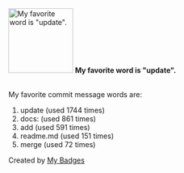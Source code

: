 <img src="https://github.com/my-badges/my-badges/blob/master/src/all-badges/favorite-word/favorite-word.png?raw=true" alt="My favorite word is &quot;update&quot;." title="My favorite word is &quot;update&quot;." width="128">
<strong>My favorite word is &quot;update&quot;.</strong>
<br><br>

My favorite commit message words are:

1. update (used 1744 times)
2. docs: (used 861 times)
3. add (used 591 times)
4. readme.md (used 151 times)
5. merge (used 72 times)


Created by <a href="https://github.com/my-badges/my-badges">My Badges</a>